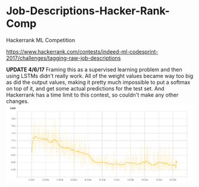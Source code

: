 # Job-Descriptions-Hacker-Rank-Comp
Hackerrank ML Competition

https://www.hackerrank.com/contests/indeed-ml-codesprint-2017/challenges/tagging-raw-job-descriptions

**UPDATE 4/6/17** Framing this as a supervised learning problem and then using LSTMs didn't really work. All of the weight values became way too big as did the output values, making it pretty much impossible to put a softmax on top of it, and get some actual predictions for the test set. And Hackerrank has a time limit to this contest, so couldn't make any other changes.  
![](Loss.png)
